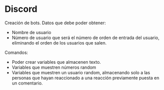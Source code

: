 # Discord
Creación de bots.
Datos que debe poder obtener:
- Nombre de usuario
- Número de usuario que será el número de orden de entrada del usuario, eliminando el orden de los usuarios que salen.

Comandos:
- Poder crear variables que almacenen texto.
- Variables que muestren números random
- Variables que muestren un usuario random, almacenando solo a las personas que hayan reaccionado a una reacción previamente puesta en un comentario.
